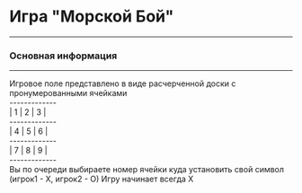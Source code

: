 # Игра "Морской Бой"
***
### Основная информация
---
Игровое поле представлено в виде расчерченной доски с пронумерованными ячейками   
    -------------   
    | 1 | 2 | 3 |   
    -------------   
    | 4 | 5 | 6 |   
    -------------   
    | 7 | 8 | 9 |   
    -------------   
Вы по очереди выбираете номер ячейки куда установить свой символ (игрок1 - Х, игрок2 - О)
Игру начинает всегда Х




